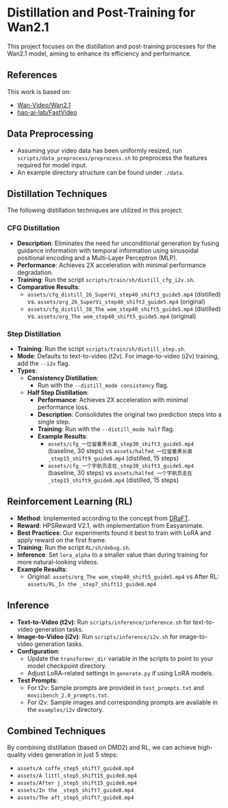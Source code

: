 # Distillation and Post-Training for Wan2.1

This project focuses on the distillation and post-training processes for the Wan2.1 model, aiming to enhance its efficiency and performance.

## References
This work is based on:
* [Wan-Video/Wan2.1](https://github.com/Wan-Video/Wan2.1)
* [hao-ai-lab/FastVideo](https://github.com/hao-ai-lab/FastVideo)

## Data Preprocessing
* Assuming your video data has been uniformly resized, run `scripts/data_preprocess/preprocess.sh` to preprocess the features required for model input.
* An example directory structure can be found under `./data`.

## Distillation Techniques
The following distillation techniques are utilized in this project:

### CFG Distillation
* **Description**: Eliminates the need for unconditional generation by fusing guidance information with temporal information using sinusoidal positional encoding and a Multi-Layer Perceptron (MLP).
* **Performance**: Achieves 2X acceleration with minimal performance degradation.
* **Training**: Run the script `scripts/train/sh/distill_cfg_i2v.sh`.
* **Comparative Results**:
  * `assets/cfg_distill_26_SuperVi_step40_shift3_guide5.mp4` (distilled) vs. `assets/org_26_SuperVi_step40_shift3_guide5.mp4` (original)
  * `assets/cfg_distill_38_The wom_step40_shift5_guide5.mp4` (distilled) vs. `assets/org_The wom_step40_shift5_guide5.mp4` (original)

### Step Distillation
* **Training**: Run the script `scripts/train/sh/distill_step.sh`.
* **Mode**: Defaults to text-to-video (t2v). For image-to-video (i2v) training, add the `--i2v` flag.
* **Types**:
  * **Consistency Distillation**:
    * Run with the `--distill_mode consistency` flag.
  * **Half Step Distillation**:
    * **Performance**: Achieves 2X acceleration with minimal performance loss.
    * **Description**: Consolidates the original two prediction steps into a single step.
    * **Training**: Run with the `--distill_mode half` flag.
    * **Example Results**:
      * `assets/cfg_一位留着黑长直_step30_shift3_guide5.mp4` (baseline, 30 steps) vs `assets/halfed_一位留着黑长直_step15_shift9_guide8.mp4` (distilled, 15 steps)
      * `assets/cfg_一个宇航员走在_step30_shift3_guide5.mp4` (baseline, 30 steps) vs `assets/halfed_一个宇航员走在_step15_shift9_guide8.mp4` (distilled, 15 steps)

## Reinforcement Learning (RL)
* **Method**: Implemented according to the concept from [DRaFT](https://arxiv.org/pdf/2309.17400).
* **Reward**: HPSReward V2.1, with implementation from Easyanimate.
* **Best Practices**: Our experiments found it best to train with LoRA and apply reward on the first frame.
* **Training**: Run the script `RL/sh/debug.sh`.
* **Inference**: Set `lora_alpha` to a smaller value than during training for more natural-looking videos.
* **Example Results**:
  * Original: `assets/org_The wom_step40_shift5_guide5.mp4` vs After RL: `assets/RL_In the _step7_shift13_guide8.mp4`

## Inference
* **Text-to-Video (t2v)**: Run `scripts/inference/inference.sh` for text-to-video generation tasks.
* **Image-to-Video (i2v)**: Run `scripts/inference/i2v.sh` for image-to-video generation tasks.
* **Configuration**:
  * Update the `transformer_dir` variable in the scripts to point to your model checkpoint directory.
  * Adjust LoRA-related settings in `generate.py` if using LoRA models.
* **Test Prompts**:
  * For t2v: Sample prompts are provided in `test_prompts.txt` and `moviibench_2.0_prompts.txt`.
  * For i2v: Sample images and corresponding prompts are available in the `examples/i2v` directory.

## Combined Techniques
By combining distillation (based on DMD2) and RL, we can achieve high-quality video generation in just 5 steps:
* `assets/A coffe_step5_shift7_guide8.mp4`
* `assets/A littl_step5_shift15_guide8.mp4`
* `assets/After j_step5_shift15_guide8.mp4`
* `assets/In the _step5_shift7_guide8.mp4`
* `assets/The aft_step5_shift7_guide8.mp4`
